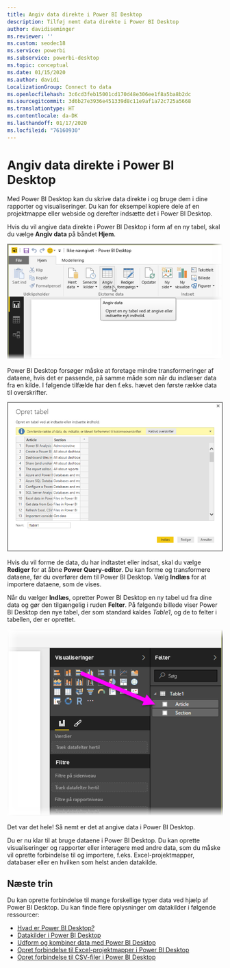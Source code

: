 ```yaml
---
title: Angiv data direkte i Power BI Desktop
description: Tilføj nemt data direkte i Power BI Desktop
author: davidiseminger
ms.reviewer: ''
ms.custom: seodec18
ms.service: powerbi
ms.subservice: powerbi-desktop
ms.topic: conceptual
ms.date: 01/15/2020
ms.author: davidi
LocalizationGroup: Connect to data
ms.openlocfilehash: 3c6cd3feb15001cd170d48e306ee1f8a5ba8b2dc
ms.sourcegitcommit: 3d6b27e3936e451339d8c11e9af1a72c725a5668
ms.translationtype: HT
ms.contentlocale: da-DK
ms.lasthandoff: 01/17/2020
ms.locfileid: "76160930"
---
```

# <a name="enter-data-directly-into-power-bi-desktop"></a>Angiv data direkte i Power BI Desktop

Med Power BI Desktop kan du skrive data direkte i og bruge dem i dine rapporter og visualiseringer. Du kan for eksempel kopiere dele af en projektmappe eller webside og derefter indsætte det i Power BI Desktop.

Hvis du vil angive data direkte i Power BI Desktop i form af en ny tabel, skal du vælge **Angiv data** på båndet **Hjem**.

![Vælg Angiv data under Hjem](media/desktop-enter-data-directly-into-desktop/enter-data-directly_1.png)

Power BI Desktop forsøger måske at foretage mindre transformeringer af dataene, hvis det er passende, på samme måde som når du indlæser data fra en kilde. I følgende tilfælde har den f.eks. hævet den første række data til overskrifter.

![Data med den første række som kolonneoverskrifter](media/desktop-enter-data-directly-into-desktop/enter-data-directly_2.png)

Hvis du vil forme de data, du har indtastet eller indsat, skal du vælge **Rediger** for at åbne **Power Query-editor**. Du kan forme og transformere dataene, før du overfører dem til Power BI Desktop. Vælg **Indlæs** for at importere dataene, som de vises.

Når du vælger **Indlæs**, opretter Power BI Desktop en ny tabel ud fra dine data og gør den tilgængelig i ruden **Felter**. På følgende billede viser Power BI Desktop den nye tabel, der som standard kaldes *Table1*, og de to felter i tabellen, der er oprettet.

![Felter indlæst i Power BI Desktop](media/desktop-enter-data-directly-into-desktop/enter-data-directly_3.png)

Det var det hele! Så nemt er det at angive data i Power BI Desktop.

Du er nu klar til at bruge dataene i Power BI Desktop. Du kan oprette visualiseringer og rapporter eller interagere med andre data, som du måske vil oprette forbindelse til og importere, f.eks. Excel-projektmapper, databaser eller en hvilken som helst anden datakilde.

## <a name="next-steps"></a>Næste trin

Du kan oprette forbindelse til mange forskellige typer data ved hjælp af Power BI Desktop. Du kan finde flere oplysninger om datakilder i følgende ressourcer:

* [Hvad er Power BI Desktop?](desktop-what-is-desktop.md)
* [Datakilder i Power BI Desktop](desktop-data-sources.md)
* [Udform og kombiner data med Power BI Desktop](desktop-shape-and-combine-data.md)
* [Opret forbindelse til Excel-projektmapper i Power BI Desktop](desktop-connect-excel.md)
* [Opret forbindelse til CSV-filer i Power BI Desktop](desktop-connect-csv.md)
